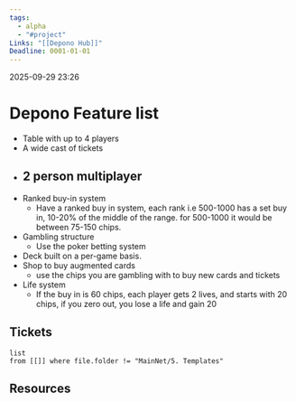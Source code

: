 ```yaml
---
tags:
  - alpha
  - "#project"
Links: "[[Depono Hub]]"
Deadline: 0001-01-01
---
```

2025-09-29 23:26

# Depono Feature list
- Table with up to 4 players
- A wide cast of tickets
- 2 person multiplayer
	- 
- Ranked buy-in system
	- Have a ranked buy in system, each rank i.e 500-1000 has a set buy in, 10-20% of the middle of the range. for 500-1000 it would be between 75-150 chips.
- Gambling structure
	- Use the poker betting system
- Deck built on a per-game basis.
- Shop to buy augmented cards
	- use the chips you are gambling with to buy new cards and tickets
- Life system
	- If the buy in is 60 chips, each player gets 2 lives, and starts with 20 chips, if you zero out, you lose a life and gain 20

## Tickets
```dataview
list
from [[]] where file.folder != "MainNet/5. Templates"
```


## Resources




